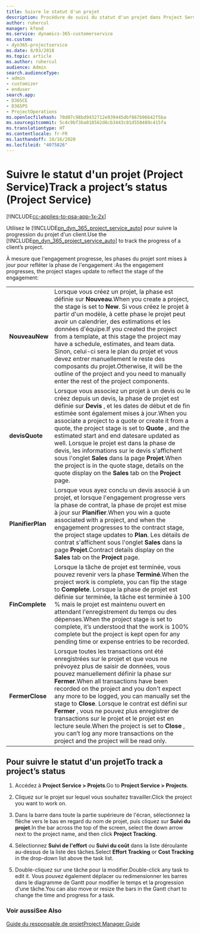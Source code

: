 ```yaml
---
title: Suivre le statut d'un projet
description: Procédure de suivi du statut d'un projet dans Project Service
author: ruhercul
manager: kfend
ms.service: dynamics-365-customerservice
ms.custom:
- dyn365-projectservice
ms.date: 8/03/2018
ms.topic: article
ms.author: ruhercul
audience: Admin
search.audienceType:
- admin
- customizer
- enduser
search.app:
- D365CE
- D365PS
- ProjectOperations
ms.openlocfilehash: 70d07c98bd9432712e939445dbf867b96642f5ba
ms.sourcegitcommit: 5c4c9bf3ba018562d6cb3443c01d550489c415fa
ms.translationtype: HT
ms.contentlocale: fr-FR
ms.lasthandoff: 10/16/2020
ms.locfileid: "4075826"
---
```

# <a name="track-a-projects-status-project-service"></a><span data-ttu-id="b8f62-103">Suivre le statut d'un projet (Project Service)</span><span class="sxs-lookup"><span data-stu-id="b8f62-103">Track a project’s status (Project Service)</span></span>

[!INCLUDE[cc-applies-to-psa-app-1x-2x](../includes/cc-applies-to-psa-app-1x-2x.md)]

<span data-ttu-id="b8f62-104">Utilisez le [!INCLUDE[pn_dyn_365_project_service_auto](../includes/pn-dyn-365-project-service-auto.md)] pour suivre la progression du projet d'un client.</span><span class="sxs-lookup"><span data-stu-id="b8f62-104">Use the [!INCLUDE[pn_dyn_365_project_service_auto](../includes/pn-dyn-365-project-service-auto.md)] to track the progress of a client’s project.</span></span>  

<span data-ttu-id="b8f62-105">À mesure que l'engagement progresse, les phases du projet sont mises à jour pour refléter la phase de l'engagement :</span><span class="sxs-lookup"><span data-stu-id="b8f62-105">As the engagement progresses, the project stages update to reflect the stage of the engagement:</span></span>  


|              |                                                                                                                                                                                                                                                                                                  |
|--------------|--------------------------------------------------------------------------------------------------------------------------------------------------------------------------------------------------------------------------------------------------------------------------------------------------|
|   <span data-ttu-id="b8f62-106">**Nouveau**</span><span class="sxs-lookup"><span data-stu-id="b8f62-106">**New**</span></span>    | <span data-ttu-id="b8f62-107">Lorsque vous créez un projet, la phase est définie sur **Nouveau**.</span><span class="sxs-lookup"><span data-stu-id="b8f62-107">When you create a project, the stage is set to **New**.</span></span> <span data-ttu-id="b8f62-108">Si vous créez le projet à partir d'un modèle, à cette phase le projet peut avoir un calendrier, des estimations et les données d'équipe.</span><span class="sxs-lookup"><span data-stu-id="b8f62-108">If you created the project from a template, at this stage the project may have a schedule, estimates, and team data.</span></span> <span data-ttu-id="b8f62-109">Sinon, celui-ci sera le plan du projet et vous devez entrer manuellement le reste des composants du projet.</span><span class="sxs-lookup"><span data-stu-id="b8f62-109">Otherwise, it will be the outline of the project and you need to manually enter the rest of the project components.</span></span> |
|  <span data-ttu-id="b8f62-110">**devis**</span><span class="sxs-lookup"><span data-stu-id="b8f62-110">**Quote**</span></span>   |      <span data-ttu-id="b8f62-111">Lorsque vous associez un projet à un devis ou le créez depuis un devis, la phase de projet est définie sur **Devis** , et les dates de début et de fin estimée sont également mises à jour.</span><span class="sxs-lookup"><span data-stu-id="b8f62-111">When you associate a project to a quote or create it from a quote, the project stage is set to **Quote** , and the estimated start and end datesare updated as well.</span></span> <span data-ttu-id="b8f62-112">Lorsque le projet est dans la phase de devis, les informations sur le devis s'affichent sous l'onglet **Sales** dans la page **Projet**.</span><span class="sxs-lookup"><span data-stu-id="b8f62-112">When the project is in the quote stage, details on the quote display on the **Sales** tab on the **Project** page.</span></span>      |
|   <span data-ttu-id="b8f62-113">**Planifier**</span><span class="sxs-lookup"><span data-stu-id="b8f62-113">**Plan**</span></span>   |                                     <span data-ttu-id="b8f62-114">Lorsque vous ayez conclu un devis associé à un projet, et lorsque l'engagement progresse vers la phase de contrat, la phase de projet est mise à jour sur **Planifier**.</span><span class="sxs-lookup"><span data-stu-id="b8f62-114">When you win a quote associated with a project, and when the engagement progresses to the contract stage, the project stage updates to **Plan**.</span></span> <span data-ttu-id="b8f62-115">Les détails de contrat s'affichent sous l'onglet **Sales** dans la page **Projet**.</span><span class="sxs-lookup"><span data-stu-id="b8f62-115">Contract details display on the **Sales** tab on the **Project** page.</span></span>                                      |
| <span data-ttu-id="b8f62-116">**Fin**</span><span class="sxs-lookup"><span data-stu-id="b8f62-116">**Complete**</span></span> |                    <span data-ttu-id="b8f62-117">Lorsque la tâche de projet est terminée, vous pouvez revenir vers la phase **Terminé**.</span><span class="sxs-lookup"><span data-stu-id="b8f62-117">When the project work is complete, you can flip the stage to **Complete**.</span></span> <span data-ttu-id="b8f62-118">Lorsque la phase de projet est définie sur terminée, la tâche est terminée à 100 % mais le projet est maintenu ouvert en attendant l'enregistrement du temps ou des dépenses.</span><span class="sxs-lookup"><span data-stu-id="b8f62-118">When the project stage is set to complete, it’s understood that the work is 100% complete but the project is kept open for any pending time or expense entries to be recorded.</span></span>                     |
|  <span data-ttu-id="b8f62-119">**Fermer**</span><span class="sxs-lookup"><span data-stu-id="b8f62-119">**Close**</span></span>   |           <span data-ttu-id="b8f62-120">Lorsque toutes les transactions ont été enregistrées sur le projet et que vous ne prévoyez plus de saisir de données, vous pouvez manuellement définir la phase sur **Fermer**.</span><span class="sxs-lookup"><span data-stu-id="b8f62-120">When all transactions have been recorded on the project and you don't expect any more to be logged, you can manually set the stage to **Close**.</span></span> <span data-ttu-id="b8f62-121">Lorsque le contrat est défini sur **Fermer** , vous ne pouvez plus enregistrer de transactions sur le projet et le projet est en lecture seule.</span><span class="sxs-lookup"><span data-stu-id="b8f62-121">When the project is set to **Close** , you can’t log any more transactions on the project and the project will be read only.</span></span>           |

## <a name="to-track-a-projects-status"></a><span data-ttu-id="b8f62-122">Pour suivre le statut d'un projet</span><span class="sxs-lookup"><span data-stu-id="b8f62-122">To track a project’s status</span></span>  

1.  <span data-ttu-id="b8f62-123">Accédez à **Project Service > Projets**.</span><span class="sxs-lookup"><span data-stu-id="b8f62-123">Go to **Project Service > Projects**.</span></span>  

2.  <span data-ttu-id="b8f62-124">Cliquez sur le projet sur lequel vous souhaitez travailler.</span><span class="sxs-lookup"><span data-stu-id="b8f62-124">Click the project you want to work on.</span></span>  

3.  <span data-ttu-id="b8f62-125">Dans la barre dans toute la partie supérieure de l'écran, sélectionnez la flèche vers le bas en regard du nom de projet, puis cliquez sur **Suivi du projet**.</span><span class="sxs-lookup"><span data-stu-id="b8f62-125">In the bar across the top of the screen, select the down arrow next to the project name, and then click **Project Tracking**.</span></span>  

4.  <span data-ttu-id="b8f62-126">Sélectionnez **Suivi de l'effort** ou **Suivi du coût** dans la liste déroulante au-dessus de la liste des tâches.</span><span class="sxs-lookup"><span data-stu-id="b8f62-126">Select **Effort Tracking** or **Cost Tracking** in the drop-down list above the task list.</span></span>  

5.  <span data-ttu-id="b8f62-127">Double-cliquez sur une tâche pour la modifier.</span><span class="sxs-lookup"><span data-stu-id="b8f62-127">Double-click any task to edit it.</span></span> <span data-ttu-id="b8f62-128">Vous pouvez également déplacer ou redimensionner les barres dans le diagramme de Gantt pour modifier le temps et la progression d'une tâche.</span><span class="sxs-lookup"><span data-stu-id="b8f62-128">You can also move or resize the bars in the Gantt chart to change the time and progress for a task.</span></span>  

### <a name="see-also"></a><span data-ttu-id="b8f62-129">Voir aussi</span><span class="sxs-lookup"><span data-stu-id="b8f62-129">See Also</span></span>  
 [<span data-ttu-id="b8f62-130">Guide du responsable de projet</span><span class="sxs-lookup"><span data-stu-id="b8f62-130">Project Manager Guide</span></span>](../psa/project-manager-guide.md)
